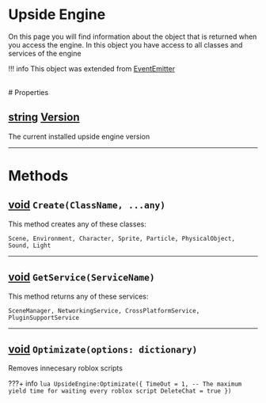 # Upside Engine

On this page you will find information about the object that is returned when you access the engine.
In this object you have access to all classes and services of the engine

!!! info
    This object was extended from [EventEmitter](Classes/EventEmitter.md)

<br>
# Properties

## [string](https://create.roblox.com/docs/datatypes/string) <u>Version</u>   
The current installed upside engine version

___

# Methods

## [void]() `Create(ClassName, ...any)` 
This method creates any of these classes:

` Scene, Environment, Character, Sprite, Particle, PhysicalObject, Sound, Light `

___

## [void]() `GetService(ServiceName)` 
This method returns any of these services:

` SceneManager, NetworkingService, CrossPlatformService, PluginSupportService `

___

## [void]() `Optimizate(options: dictionary)` 
Removes innecesary roblox scripts

???+ info
    ```lua
    UpsideEngine:Optimizate({
        TimeOut = 1, -- The maximum yield time for waiting every roblox script
        DeleteChat = true
    })
    ```

